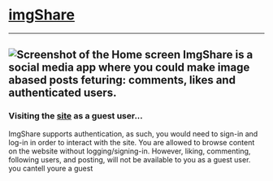 # [imgShare](https://imgshareapp-production.up.railway.app/)
---
![Screenshot of the Home screen](https://i.imgur.com/Qh6QZgM.png)
ImgShare is a social media app where you could make image abased posts feturing: comments, likes and authenticated users.
---
### Visiting the [site](https://imgshareapp-production.up.railway.app/) as a guest user...
ImgShare supports authentication, as such, you would need to sign-in and log-in in order to interact with the site. 
You are allowed to browse content on the website without logging/signing-in. However, liking, commenting, following users, and posting, will not be available  to you as a guest user.
you cantell youre a guest 
